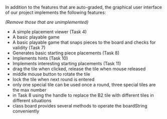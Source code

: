 In addition to the features that are auto-graded, the graphical user interface
of our project implements the following features:

*(Remove those that are unimplemented)*

 - A simple placement viewer (Task 4)
 - A basic playable game
 - A basic playable game that snaps pieces to the board and checks for validity (Task 7)
 - Generates basic starting piece placements (Task 8)
 - Implements hints (Task 10)
 - Implements interesting starting placements (Task 11)
 - drag the tile when clicked, release the tile when mouse released
 - middle mouse button to rotate the tile
 - lock the tile when next round is entered
 - only one special tile can be used once a round, three special tiles are the max number
 - in Task 8 using the handle to replace the B2 tile with different tiles in different situations
 - class board provides several methods to operate the boardString conveniently
 
